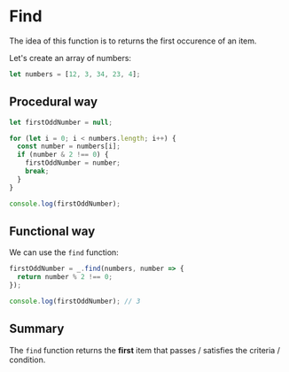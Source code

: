# Find

The idea of this function is to returns the first occurence of an item.

Let's create an array of numbers:

``` js
let numbers = [12, 3, 34, 23, 4];
```

## Procedural way

``` js
let firstOddNumber = null;

for (let i = 0; i < numbers.length; i++) {
  const number = numbers[i];
  if (number & 2 !== 0) {
    firstOddNumber = number;
    break;
  }
}

console.log(firstOddNumber);
```

## Functional way

We can use the `find` function:

``` js
firstOddNumber = _.find(numbers, number => {
  return number % 2 !== 0;
});

console.log(firstOddNumber); // 3
```

## Summary

The `find` function returns the **first** item that passes / satisfies the criteria / condition. 
